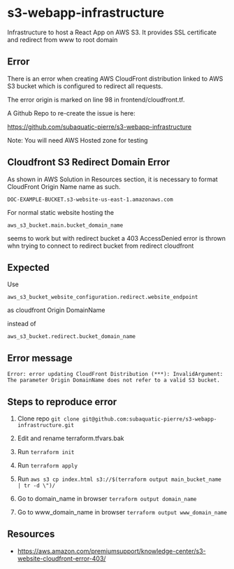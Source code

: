 # s3-webapp-infrastructure

Infrastructure to host a React App on AWS S3. It provides SSL certificate and redirect from www to root domain

## Error

There is an error when creating AWS CloudFront distribution linked to AWS S3 bucket which is configured to redirect all requests.

The error origin is marked on line 98 in frontend/cloudfront.tf.

A Github Repo to re-create the issue is here:

<https://github.com/subaquatic-pierre/s3-webapp-infrastructure>

Note: You will need AWS Hosted zone for testing

## Cloudfront S3 Redirect Domain Error

As shown in AWS Solution in Resources section, it is necessary to format CloudFront Origin Name name as such.

`DOC-EXAMPLE-BUCKET.s3-website-us-east-1.amazonaws.com`

For normal static website hosting the

`aws_s3_bucket.main.bucket_domain_name`

seems to work but with redirect bucket a 403 AccessDenied error is thrown whn trying to connect to redirect bucket from redirect cloudfront

## Expected

Use

`aws_s3_bucket_website_configuration.redirect.website_endpoint`

as cloudfront Origin DomainName

instead of

`aws_s3_bucket.redirect.bucket_domain_name`

## Error message

`Error: error updating CloudFront Distribution (***): InvalidArgument: The parameter Origin DomainName does not refer to a valid S3 bucket.`

## Steps to reproduce error

1. Clone repo
`git clone git@github.com:subaquatic-pierre/s3-webapp-infrastructure.git`

2. Edit and rename terraform.tfvars.bak

3. Run
`terraform init`

4. Run
`terraform apply`

4. Run
`aws s3 cp index.html s3://$(terraform output main_bucket_name | tr -d \")/`

5. Go to domain_name in browser
`terraform output domain_name`

5. Go to www_domain_name in browser
`terraform output www_domain_name`

## Resources

- <https://aws.amazon.com/premiumsupport/knowledge-center/s3-website-cloudfront-error-403/>
